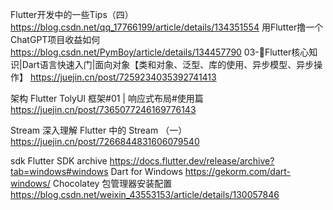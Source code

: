
Flutter开发中的一些Tips（四） https://blog.csdn.net/qq_17766199/article/details/134351554
用Flutter撸一个ChatGPT项目收益如何 https://blog.csdn.net/PymBoy/article/details/134457790
03-📝Flutter核心知识|Dart语言快速入门|面向对象【类和对象、泛型、库的使用、异步模型、异步操作】 https://juejin.cn/post/7259234035392741413

架构
Flutter TolyUI 框架#01 | 响应式布局#使用篇 https://juejin.cn/post/7365077246169776143

Stream
深入理解 Flutter 中的 Stream （一） https://juejin.cn/post/7266844831606079540

sdk
Flutter SDK archive https://docs.flutter.dev/release/archive?tab=windows#windows
Dart for Windows https://gekorm.com/dart-windows/
Chocolatey 包管理器安装配置 https://blog.csdn.net/weixin_43553153/article/details/130057846